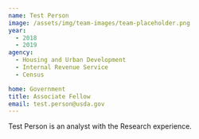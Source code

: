 ```yaml
---
name: Test Person
image: /assets/img/team-images/team-placeholder.png
year:
  - 2018
  - 2019
agency:   
  - Housing and Urban Development
  - Internal Revenue Service
  - Census

home: Government
title: Associate Fellow
email: test.person@usda.gov
---
```


Test Person is an analyst with the Research experience.
